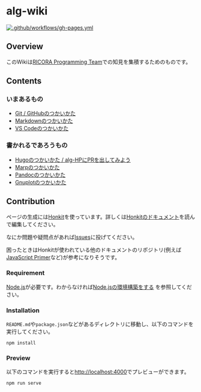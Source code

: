 # alg-wiki

[![.github/workflows/gh-pages.yml](https://github.com/RICORA/alg-wiki/actions/workflows/gh-pages.yml/badge.svg)](https://github.com/RICORA/alg-wiki/actions/workflows/gh-pages.yml)


## Overview

このWikiは[RICORA Programming Team](https://alg.tus-ricora.com)での知見を集積するためのものです。

## Contents

### いまあるもの

- [Git / GitHubのつかいかた](git-tutorial/)
- [Markdownのつかいかた](md-tutorial/)
- [VS Codeのつかいかた](vscode-tutorial/)

### 書かれるであろうもの

- [Hugoのつかいかた / alg-HPにPRを出してみよう]()
- [Marpのつかいかた]()
- [Pandocのつかいかた]()
- [Gnuplotのつかいかた]()




## Contribution

ページの生成には[Honkit](https://github.com/honkit/honkit)を使っています。詳しくは[Honkitのドキュメント](https://honkit.netlify.app/)を読んで編集してください。

なにか問題や疑問点があれば[Issues](https://github.com/RICORA/alg-wiki/issues)に投げてください。

困ったときはHonkitが使われている他のドキュメントのリポジトリ(例えば[JavaScript Primer](https://jsprimer.net/)など)が参考になりそうです。

### Requirement

[Node.js](https://nodejs.org/)が必要です。わからなければ[Node.jsの環境構築をする](environment-setup/#f-nodejsをインストールしよう) を参照してください。

### Installation

`README.md`や`package.json`などがあるディレクトリに移動し、以下のコマンドを実行してください。

```
npm install
```

### Preview

以下のコマンドを実行すると[http://localhost:4000](http://localhost:4000)でプレビューができます。

```
npm run serve
```
